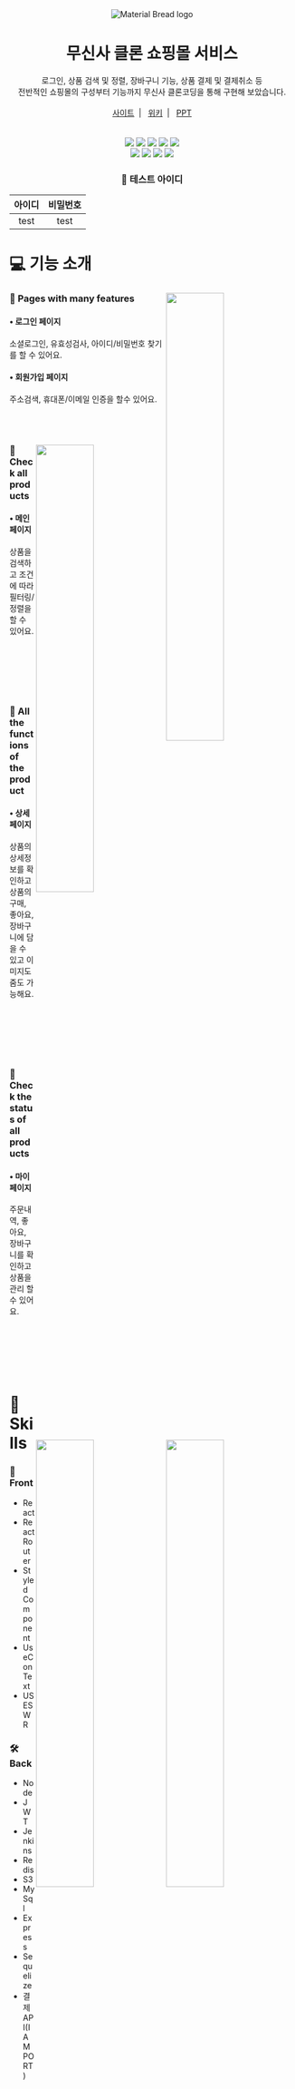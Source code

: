 <div align="center"><img src="https://user-images.githubusercontent.com/110218594/195773693-4b1828da-8903-4b07-9ba6-fcab1e240418.png" alt="Material Bread logo"></div>

<h1 align="center">무신사 클론 쇼핑몰 서비스</h1>
<!-- <h1 href="http://141.164.48.244:3000">서버 주소</h1> -->
<div align="center">
    로그인, 상품 검색 및 정렬, 장바구니 기능, 상품 결제 및 결제취소 등<br>전반적인 쇼핑몰의 구성부터 기능까지 무신사 클론코딩을 통해 구현해 보았습니다.
</div>

<br />

<div align="center">
    <a href="http://141.164.48.244:3000/">사이트</a><span>&nbsp;&nbsp;|&nbsp;&nbsp;</span>
    <a href="https://github.com/ToyProject-Team/Musinsa_clone/wiki">위키</a><span>&nbsp;&nbsp;|&nbsp;&nbsp;</span>
    <a href="https://docs.google.com/presentation/u/1/d/1Nn7MhcmpXiQOWOc7ciQRVUS_mUedsQuyE9tZ6UYzZRI/edit#slide=id.g13e370b04ed_1_118">PPT</a>
</div>
<br />
<br />
<div align="center">
    <img src="https://img.shields.io/badge/React-61DAFB?style=for-the-badge&logo=React&logoColor=white"/>
    <img src="https://img.shields.io/badge/React Router-CA4245?style=for-the-badge&logo=React Router&logoColor=white"/>
    <img src="https://img.shields.io/badge/Visual Studio Code-007ACC?style=for-the-badge&logo=Visual Studio Code&logoColor=white"/>
    <img src="https://img.shields.io/badge/GitHub-181717?style=for-the-badge&logo=GitHub&logoColor=white"/>
    <img src="https://img.shields.io/badge/styled components-DB7093?style=for-the-badge&logo=styled-components&logoColor=white"/><br>   
    <img src="https://img.shields.io/badge/Axios-5A29E4?style=for-the-badge&logo=Axios&logoColor=white"/>   
    <img src="https://img.shields.io/badge/Node.js-339933?style=for-the-badge&logo=Node.js&logoColor=white"/>
    <img src="https://img.shields.io/badge/useContext-764ABC?style=for-the-badge&logoColor=white"/>
    <img src="https://img.shields.io/badge/useSWR-49BDA5?style=for-the-badge&logoColor=white"/>

<br />
<h3>🧪 테스트 아이디</h3>
    
| 아이디 | 비밀번호 |
|:-:|:-:|
| test | test |
    
    
</div>

# 💻 기능 소개

<div>
    <img  align="right" src="https://user-images.githubusercontent.com/101618759/196099589-c248f757-07a2-47cc-955e-9a67d2234070.gif" width="45%">

<div>
<h3>📌 Pages with many features</h3>
<h4>• 로그인 페이지</h4>
<p>소셜로그인, 유효성검사, 아이디/비밀번호 찾기를 할 수 있어요.</p>
<h4>• 회원가입 페이지</h4>
<p>주소검색, 휴대폰/이메일 인증을 할수 있어요.</p>
</div>
</div>
    
<br />
<br />

<div>
    <img  align="right" src="https://user-images.githubusercontent.com/101618759/196099589-c248f757-07a2-47cc-955e-9a67d2234070.gif" width="45%">

<div>
<h3>📌 Check all products</h3>
<h4>• 메인페이지</h4>
<p>상품을 검색하고 조건에 따라 필터링/정렬을 할 수 있어요.</p>
</div>
</div>
    
    
<br />
<br />
<br />
<br />
<br />
<div>
    <img  align="right" src="https://user-images.githubusercontent.com/101618759/196099589-c248f757-07a2-47cc-955e-9a67d2234070.gif" width="45%">

<div>
<h3>📌 All the functions of the product</h3>
<h4>• 상세페이지</h4>
<p>상품의 상세정보를 확인하고 상품의 구매, 좋아요, 장바구니에 담을 수 있고 이미지도 줌도 가능해요.</p>
</div>
</div>
    
    
<br />
<br />
<br />
<br />
<br />

<div>
    <img  align="right" src="https://user-images.githubusercontent.com/101618759/196099589-c248f757-07a2-47cc-955e-9a67d2234070.gif" width="45%">

<div>
<h3>📌 Check the status of all products</h3>
<h4>• 마이페이지</h4>
<p>주문내역, 좋아요, 장바구니를 확인하고 상품을 관리 할 수 있어요.</p>
</div>
</div>
    
<br />
<br />
<br />
<br />
<br />
    
# 🎨 Skills
### 🧶 Front
* React
* React Router
* Styled Component
* UseConText
* USESWR

### 🛠 Back
* Node
* JWT
* Jenkins
* Redis
* S3
* MySql
* Express
* Sequelize
* 결제 API(IAMPORT)  

<br />
<br />
<br />
<br />

# 👨‍👨‍👧‍👦 팀원 소개

<div align="center">
    
송민지 | 서경주 | 김우혁 | 이다노 
:---: | :---: | :---: | :---: 
<a href="www.naver.com"><img width="180" height="180" src="https://user-images.githubusercontent.com/110218594/195768697-95dead67-fe4f-42a2-be59-218602e70506.png" alt="Material Bread logo"></a> | <a href="www.naver.com"><img width="180" height="180" src="https://user-images.githubusercontent.com/110218594/195768697-95dead67-fe4f-42a2-be59-218602e70506.png" alt="Material Bread logo"></a> | <a href="www.naver.com"><img width="180" height="180" src="https://user-images.githubusercontent.com/110218594/195768697-95dead67-fe4f-42a2-be59-218602e70506.png" alt="Material Bread logo"></a> | <a href="www.naver.com"><img width="180" height="180" src="https://user-images.githubusercontent.com/110218594/195768697-95dead67-fe4f-42a2-be59-218602e70506.png" alt="Material Bread logo"></a> 
<a href="https://github.com/devchosil">GitHub</a> | <a href="https://github.com/joooo1028">GitHub</a> | <a href="www.naver.com">GitHub</a> | <a href="www.naver.com">GitHub</a> 
FrontEnd | FrontEnd | FrontEnd | FrontEnd
 
</div>
<div align="center">
    
이민서 | 이준영
:---: | :---:
<a href="www.naver.com"><img width="180" height="180" src="https://user-images.githubusercontent.com/110218594/195768697-95dead67-fe4f-42a2-be59-218602e70506.png" alt="Material Bread logo"></a> | <a href="www.naver.com"><img width="180" height="180" src="https://avatars.githubusercontent.com/u/7973448?s=400&u=800b64efe4bbb92dab15f37b3f34ae8e211d4989&v=4" alt="Material Bread logo"></a>
<a href="https://github.com/nacho1415">GitHub</a> | <a href="https://github.com/2jun0">GitHub</a> 
BackEnd(메인 개발) | BackEnd(서브 개발)
 
</div>
　
 
# 🛠 기술적 도전
### Front
<details>
<summary>🛠 토글버튼 도저언</summary>
<div markdown="1">
</div>
</details>

### Backend
* 휴대폰 인증, 이메일 인증, 소셜 로그인 등 인증 절차가 필요한 부분은 모두 토큰 도입
* 2만 여개의 가데이터를 생성하여 실제 사이트처럼 제작
*  Jenkins를 사용하여 CI/CD 구축 
*  Vultr을 사용한 서버 배포

